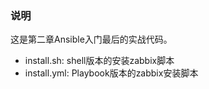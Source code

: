 ### 说明

这是第二章Ansible入门最后的实战代码。

- install.sh: shell版本的安装zabbix脚本
- install.yml: Playbook版本的zabbix安装脚本